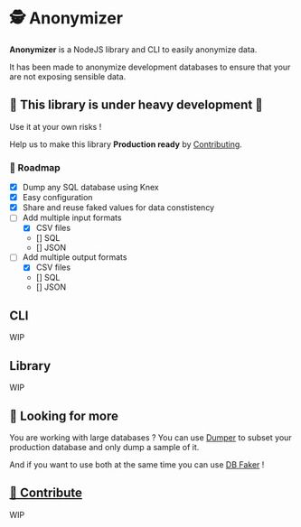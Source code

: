 # 🕵 Anonymizer

**Anonymizer** is a NodeJS library and CLI to easily anonymize data.

It has been made to anonymize development databases to ensure that your are not exposing sensible data.

## 🚧 This library is under heavy development 🚧

Use it at your own risks !

Help us to make this library **Production ready** by [Contributing](#contribute).

### 📅 Roadmap

- [x] Dump any SQL database using Knex
- [x] Easy configuration
- [x] Share and reuse faked values for data constistency
- [ ] Add multiple input formats
  - [x] CSV files
  - [] SQL
  - [] JSON
- [ ] Add multiple output formats
  - [x] CSV files
  - [] SQL
  - [] JSON

## CLI

WIP

## Library

WIP

## 👀 Looking for more

You are working with large databases ? You can use [Dumper](../dumper/) to subset your production database and only dump a sample of it.

And if you want to use both at the same time you can use [DB Faker](../db-faker) !

## <a href="#contribute">🔨 Contribute</a>

WIP
